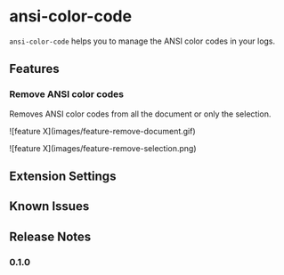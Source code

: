 # ansi-color-code

`ansi-color-code` helps you to manage the ANSI color codes in your logs.

## Features

### Remove ANSI color codes

Removes ANSI color codes from all the document or only the selection.

\!\[feature X\]\(images/feature-remove-document.gif\)

\!\[feature X\]\(images/feature-remove-selection.png\)

## Extension Settings

## Known Issues

## Release Notes

### 0.1.0